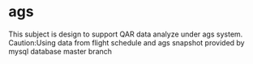 # ags
This subject is design to support QAR data analyze under ags system.
Caution:Using data from flight schedule and ags snapshot provided by mysql database
master branch
